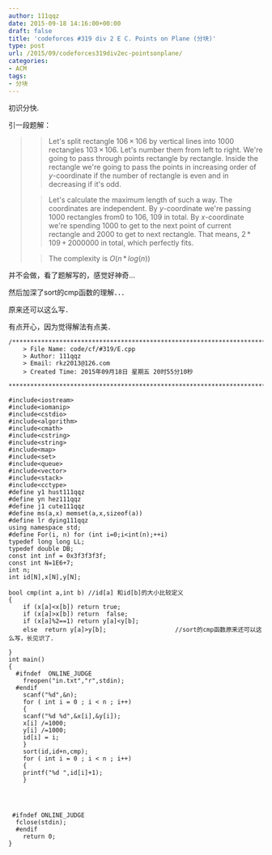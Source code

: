 ```yaml
---
author: 111qqz
date: 2015-09-18 14:16:00+00:00
draft: false
title: 'codeforces #319 div 2 E C. Points on Plane (分块)'
type: post
url: /2015/09/codeforces319div2ec-pointsonplane/
categories:
- ACM
tags:
- 分块
---
```






初识分快.




引一段题解：




<blockquote>

> 
> Let's split rectangle 106 × 106 by vertical lines into 1000 rectangles 103 × 106. Let's number them from left to right. We're going to pass through points rectangle by rectangle. Inside the rectangle we're going to pass the points in increasing order of _y_-coordinate if the number of rectangle is even and in decreasing if it's odd.
> 
> 

> 
> Let's calculate the maximum length of such a way. The coordinates are independent. By _y_-coordinate we're passing 1000 rectangles from0 to 106, 109 in total. By _x_-coordinate we're spending 1000 to get to the next point of current rectangle and 2000 to get to next rectangle. That means, 2 * 109 + 2000000 in total, which perfectly fits.
> 
> 

> 
> The complexity is _O_(_n_ * _log_(_n_))
> 
> 
</blockquote>




并不会做，看了题解写的，感觉好神奇...




然后加深了sort的cmp函数的理解．．．




原来还可以这么写．




有点开心，因为觉得解法有点美．


 

    
    /*************************************************************************
    	> File Name: code/cf/#319/E.cpp
    	> Author: 111qqz
    	> Email: rkz2013@126.com 
    	> Created Time: 2015年09月18日 星期五 20时55分10秒
     ************************************************************************/
    
    #include<iostream>
    #include<iomanip>
    #include<cstdio>
    #include<algorithm>
    #include<cmath>
    #include<cstring>
    #include<string>
    #include<map>
    #include<set>
    #include<queue>
    #include<vector>
    #include<stack>
    #include<cctype>
    #define y1 hust111qqz
    #define yn hez111qqz
    #define j1 cute111qqz
    #define ms(a,x) memset(a,x,sizeof(a))
    #define lr dying111qqz
    using namespace std;
    #define For(i, n) for (int i=0;i<int(n);++i)  
    typedef long long LL;
    typedef double DB;
    const int inf = 0x3f3f3f3f;
    const int N=1E6+7;
    int n;
    int id[N],x[N],y[N];
    
    bool cmp(int a,int b) //id[a] 和id[b]的大小比较定义
    {
        if (x[a]<x[b]) return true;
        if (x[a]>x[b]) return  false;
        if (x[a]%2==1) return y[a]<y[b];
        else  return y[a]>y[b];                   //sort的cmp函数原来还可以这么写，长见识了．
        
    }
    int main()
    {
      #ifndef  ONLINE_JUDGE 
        freopen("in.txt","r",stdin);  
      #endif
        scanf("%d",&n);
        for ( int i = 0 ; i < n ; i++)
        {
    	scanf("%d %d",&x[i],&y[i]);
    	x[i] /=1000;
    	y[i] /=1000;
    	id[i] = i;
        }
        sort(id,id+n,cmp);
        for ( int i = 0 ; i < n ; i++)
        {
    	printf("%d ",id[i]+1);
        }
        
    
      
      
     #ifndef ONLINE_JUDGE  
      fclose(stdin);
      #endif
    	return 0;
    }
    



